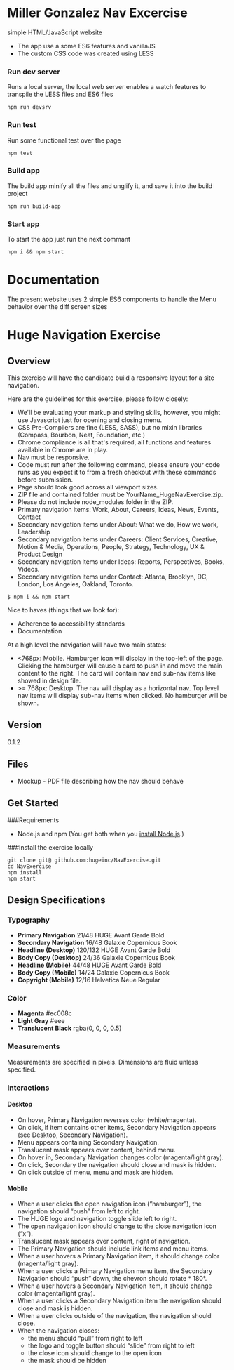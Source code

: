# Miller Gonzalez Nav Excercise 

simple HTML/JavaScript website

 - The app use a some ES6 features and vanillaJS 
 - The custom CSS code was created using LESS

### Run dev server

Runs a local server, the local web server enables a watch features to transpile the LESS files and ES6 files 

``` 
npm run devsrv 
```

### Run test

Run some functional test over the page
``` 
npm test
```

### Build app

The build app minify all the files and unglify it, and save it into the build project
``` 
npm run build-app
```

### Start app

To start the app just run the next commant
``` 
npm i && npm start
```

# Documentation

The present website uses 2 simple ES6 components to handle the Menu behavior over the diff screen sizes 





# Huge Navigation Exercise

## Overview

This exercise will have the candidate build a responsive layout for a site navigation.

Here are the guidelines for this exercise, please follow closely:

* We'll be evaluating your markup and styling skills, however, you might use Javascript just for opening and closing menu.
* CSS Pre-Compilers are fine (LESS, SASS), but no mixin libraries (Compass, Bourbon, Neat, Foundation, etc.)
* Chrome compliance is all that's required, all functions and features available in Chrome are in play.
* Nav must be responsive.
* Code must run after the following command, please ensure your code runs as you expect it to from a fresh checkout with these commands before submission.
* Page should look good across all viewport sizes.
* ZIP file and contained folder must be YourName_HugeNavExercise.zip.
* Please do not include node_modules folder in the ZIP.
* Primary navigation items: Work, About, Careers, Ideas, News, Events, Contact
* Secondary navigation items under About: What we do, How we work, Leadership
* Secondary navigation items under Careers: Client Services, Creative, Motion & Media, Operations, People, Strategy, Technology, UX & Product Design
* Secondary navigation items under Ideas: Reports, Perspectives, Books, Videos.
* Secondary navigation items under Contact: Atlanta, Brooklyn, DC, London, Los Angeles, Oakland, Toronto.

```
$ npm i && npm start
```

Nice to haves (things that we look for):

* Adherence to accessibility standards
* Documentation

At a high level the navigation will have two main states:

* <768px: Mobile. Hamburger icon will display in the top-left of the page. Clicking the hamburger will cause a card to push in and move the main content to the right. The card will contain nav and sub-nav items like showed in design file.
* \>= 768px: Desktop. The nav will display as a horizontal nav. Top level nav items will display sub-nav items when clicked. No hamburger will be shown.

## Version
0.1.2

## Files

* Mockup - PDF file describing how the nav should behave

## Get Started

###Requirements
* Node.js and npm (You get both when you <a href="https://docs.npmjs.com/getting-started/installing-node">install Node.js</a>.)

###Install the exercise locally
```
git clone git@ github.com:hugeinc/NavExercise.git
cd NavExercise
npm install
npm start
```

## Design Specifications

### Typography

* **Primary Navigation** 21/48 HUGE Avant Garde Bold
* **Secondary Navigation** 16/48 Galaxie Copernicus Book
* **Headline (Desktop)** 120/132 HUGE Avant Garde Bold
* **Body Copy (Desktop)** 24/36 Galaxie Copernicus Book
* **Headline (Mobile)** 44/48 HUGE Avant Garde Bold
* **Body Copy (Mobile)** 14/24 Galaxie Copernicus Book
* **Copyright (Mobile)** 12/16 Helvetica Neue Regular

### Color

* **Magenta** #ec008c
* **Light Gray** #eee
* **Translucent Black** rgba(0, 0, 0, 0.5)

### Measurements

Measurements are specified in pixels. Dimensions are fluid unless specified.

### Interactions

#### Desktop

* On hover, Primary Navigation reverses color (white/magenta).
* On click, if item contains other items, Secondary Navigation appears (see Desktop, Secondary Navigation).
* Menu appears containing Secondary Navigation.
* Translucent mask appears over content, behind menu.
* On hover in, Secondary Navigation changes color (magenta/light gray).
* On click, Secondary the navigation should close and mask is hidden.
* On click outside of menu, menu and mask are hidden.

#### Mobile

* When a user clicks the open navigation icon (“hamburger”), the navigation should “push” from left to right.
* The HUGE logo and navigation toggle slide left to right.
* The open navigation icon should change to the close navigation icon (“x”).
* Translucent mask appears over content, right of navigation.
* The Primary Navigation should include link items and menu items.
* When a user hovers a Primary Navigation item, it should change color (magenta/light gray).
* When a user clicks a Primary Navigation menu item, the Secondary Navigation should “push” down, the chevron should rotate * 180°.
* When a user hovers a Secondary Navigation item, it should change color (magenta/light gray).
* When a user clicks a Secondary Navigation item the navigation should close and mask is hidden.
* When a user clicks outside of the navigation, the navigation should close.
* When the navigation closes:
  * the menu should “pull” from right to left
  * the logo and toggle button should “slide” from right to left
  * the close icon should change to the open icon
  * the mask should be hidden
